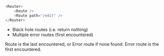 
```js
<Router>
	<Route />
	<Route path="/edit" />
</Router>
```

* Black hole routes (i.e. return nothing)
* Multiple error routes (first encountered)

Route is the last encountered, or Error route if none found.
Error route is the first encountered.
